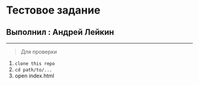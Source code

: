 # Тестовое задание

## Выполнил : Андрей Лейкин


***

> Для проверки

1. ```clone this repo```
2. ```cd path/to/...```
3. open index.html